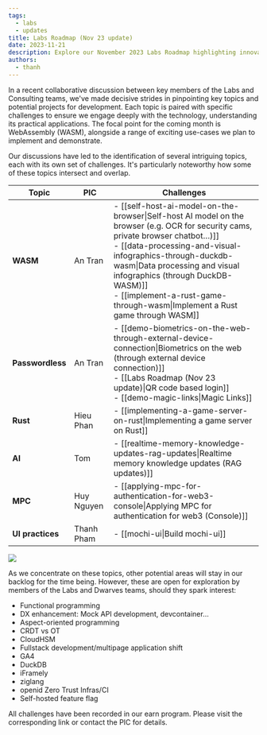 ```yaml
---
tags:
  - labs
  - updates
title: Labs Roadmap (Nov 23 update)
date: 2023-11-21
description: Explore our November 2023 Labs Roadmap highlighting innovative technology projects and challenges for the upcoming month. Key focus areas include WebAssembly (WASM), Passwordless Authentication, Rust, AI, MPC, and UI practices.
authors:
  - thanh
---
```


In a recent collaborative discussion between key members of the Labs and Consulting teams, we've made decisive strides in pinpointing key topics and potential projects for development. Each topic is paired with specific challenges to ensure we engage deeply with the technology, understanding its practical applications. The focal point for the coming month is WebAssembly (WASM), alongside a range of exciting use-cases we plan to implement and demonstrate.

Our discussions have led to the identification of several intriguing topics, each with its own set of challenges. It's particularly noteworthy how some of these topics intersect and overlap.

| Topic            | PIC        | Challenges                                                                                                                                                                                                                                                                                                                                                |
| ---------------- | ---------- | --------------------------------------------------------------------------------------------------------------------------------------------------------------------------------------------------------------------------------------------------------------------------------------------------------------------------------------------------------- |
| **WASM**         | An Tran    | - [[self-host-ai-model-on-the-browser\|Self-host AI model on the browser (e.g. OCR for security cams, private browser chatbot…)]] <br> - [[data-processing-and-visual-infographics-through-duckdb-wasm\|Data processing and visual infographics (through DuckDB-WASM)]] <br> - [[implement-a-rust-game-through-wasm\|Implement a Rust game through WASM]] |
| **Passwordless** | An Tran    | - [[demo-biometrics-on-the-web-through-external-device-connection\|Biometrics on the web (through external device connection)]] <br> - [[Labs Roadmap (Nov 23 update)\|QR code based login]] <br> - [[demo-magic-links\|Magic Links]]                                                                                                                     |
| **Rust**         | Hieu Phan  | - [[implementing-a-game-server-on-rust\|Implementing a game server on Rust]]                                                                                                                                                                                                                                                                              |
| **AI**           | Tom        | - [[realtime-memory-knowledge-updates-rag-updates\|Realtime memory knowledge updates (RAG updates)]]                                                                                                                                                                                                                                                      |
| **MPC**          | Huy Nguyen | - [[applying-mpc-for-authentication-for-web3-console\|Applying MPC for authentication for web3 (Console)]]                                                                                                                                                                                                                                                |
| **UI practices** | Thanh Pham | - [[mochi-ui\|Build mochi-ui]]                                                                                                                                                                                                                                                                                                                            |

![](labs-roadmap-(nov-23-update)-20231127143515779.webp)

As we concentrate on these topics, other potential areas will stay in our backlog for the time being. However, these are open for exploration by members of the Labs and Dwarves teams, should they spark interest:

- Functional programming
- DX enhancement: Mock API development, devcontainer…
- Aspect-oriented programming
- CRDT vs OT
- CloudHSM
- Fullstack development/multipage application shift
- GA4
- DuckDB
- iFramely
- ziglang
- openid Zero Trust Infras/CI
- Self-hosted feature flag

All challenges have been recorded in our earn program. Please visit the corresponding link or contact the PIC for details.
